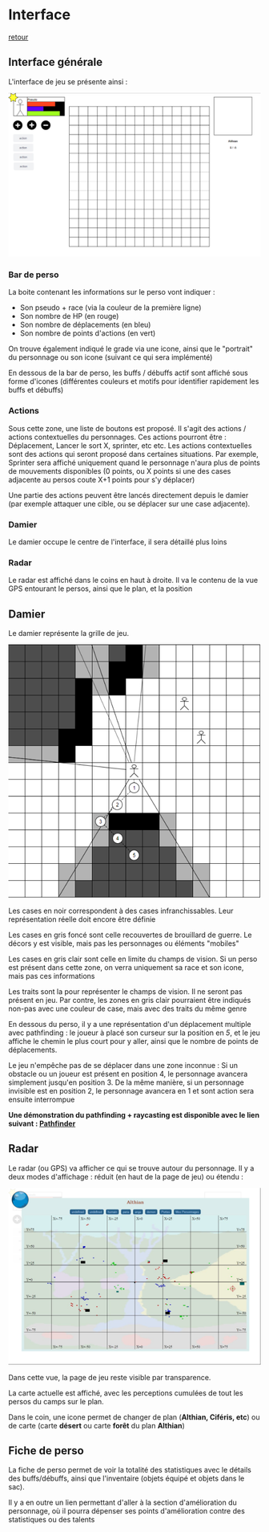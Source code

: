 # Interface
[retour](..)

## Interface générale
L'interface de jeu se présente ainsi :

![présentation interface](../images/ui-view.png)

### Bar de perso
La boite contenant les informations sur le perso vont indiquer :
* Son pseudo + race (via la couleur de la première ligne)
* Son nombre de HP (en rouge)
* Son nombre de déplacements (en bleu)
* Son nombre de points d'actions (en vert)

On trouve également indiqué le grade via une icone, ainsi que le "portrait" du personnage ou son icone (suivant ce qui sera implémenté)

En dessous de la bar de perso, les buffs / débuffs actif sont affiché sous forme d'icones (différentes couleurs et motifs pour identifier rapidement les buffs et débuffs)

### Actions
Sous cette zone, une liste de boutons est proposé. Il s'agit des actions / actions contextuelles du personnages. Ces actions pourront être : Déplacement, Lancer le sort X, sprinter, etc etc. Les actions contextuelles sont des actions qui seront proposé dans certaines situations. Par exemple, Sprinter sera affiché uniquement quand le personnage n'aura plus de points de mouvements disponibles (0 points, ou X points si une des cases adjacente au persos coute X+1 points pour s'y déplacer)

Une partie des actions peuvent être lancés directement depuis le damier (par exemple attaquer une cible, ou se déplacer sur une case adjacente).

### Damier
Le damier occupe le centre de l'interface, il sera détaillé plus loins

### Radar
Le radar est affiché dans le coins en haut à droite. Il va le contenu de la vue GPS entourant le persos, ainsi que le plan, et la position

## Damier
Le damier représente la grille de jeu.

![présentation damier](../images/ui-perception.png)

Les cases en noir correspondent à des cases infranchissables. Leur représentation réelle doit encore être définie

Les cases en gris foncé sont celle recouvertes de brouillard de guerre. Le décors y est visible, mais pas les personnages ou éléments "mobiles"

Les cases en gris clair sont celle en limite du champs de vision. Si un perso est présent dans cette zone, on verra uniquement sa race et son icone, mais pas ces informations

Les traits sont la pour représenter le champs de vision. Il ne seront pas présent en jeu. Par contre, les zones en gris clair pourraient être indiqués non-pas avec une couleur de case, mais avec des traits du même genre

En dessous du perso, il y a une représentation d'un déplacement multiple avec pathfinding : le joueur à placé son curseur sur la position en _5_, et le jeu affiche le chemin le plus court pour y aller, ainsi que le nombre de points de déplacements.

Le jeu n'empêche pas de se déplacer dans une zone inconnue : Si un obstacle ou un joueur est présent en position 4, le personnage avancera simplement jusqu'en position 3. De la même manière, si un personnage invisible est en position 2, le personnage avancera en 1 et sont action sera ensuite interrompue

__Une démonstration du pathfinding + raycasting est disponible avec le lien suivant : [Pathfinder](../demo/pathfinder.html)__

## Radar
Le radar (ou GPS) va afficher ce qui se trouve autour du personnage. Il y a deux modes d'affichage : réduit (en haut de la page de jeu) ou étendu :

![présentation damier](../images/ui-gps.png)

Dans cette vue, la page de jeu reste visible par transparence.

La carte actuelle est affiché, avec les perceptions cumulées de tout les persos du camps sur le plan.

Dans le coin, une icone permet de changer de plan (__Althian, Ciféris, etc__) ou de carte (carte __désert__ ou carte __forêt__ du plan __Althian__)

## Fiche de perso
La fiche de perso permet de voir la totalité des statistiques avec le détails des buffs/débuffs, ainsi que l'inventaire (objets équipé et objets dans le sac).

Il y a en outre un lien permettant d'aller à la section d'amélioration du personnage, où il pourra dépenser ses points d'amélioration contre des statistiques ou des talents